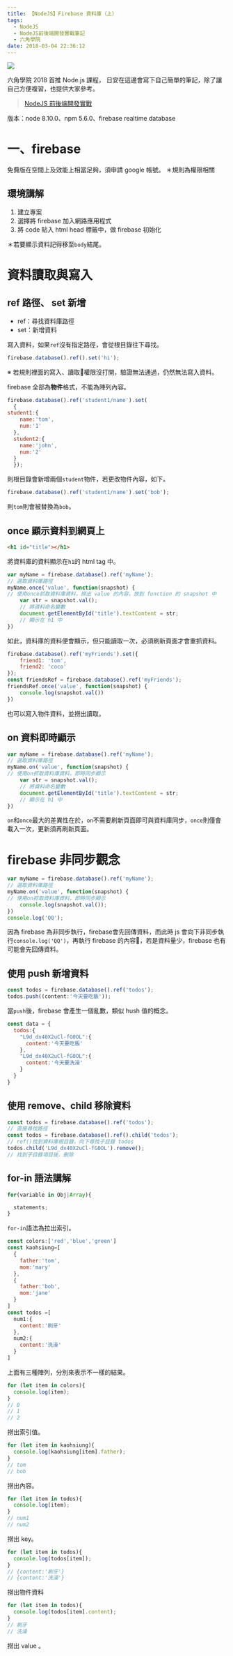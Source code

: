 ```yaml
---
title: 【NodeJS】Firebase 資料庫（上）
tags:
  - NodeJS
  - NodeJS前後端開發實戰筆記
  - 六角學院
date: 2018-03-04 22:36:12
---
```

![](/img/nodejs_hexschool.png)

六角學院 2018 首推 Node.js 課程，
日安在這邊會寫下自己簡單的筆記，除了讓自己方便複習，也提供大家參考。

> [NodeJS 前後端開發實戰](http://www.hexschool.com/courses/nodejs.html)

版本：node 8.10.0、npm 5.6.0、firebase realtime database

<!-- more -->

# 一、firebase
免費版在空間上及效能上相當足夠，須申請 google 帳號。 
＊規則為權限相關

## 環境講解
1. 建立專案
2. 選擇將 firebase 加入網路應用程式
3. 將 code 貼入 html head 標籤中，做 firebase 初始化

＊若要顯示資料記得移至`body`結尾。

# 資料讀取與寫入

## ref 路徑、 set 新增
- ref：尋找資料庫路徑
- set：新增資料

寫入資料，如果`ref`沒有指定路徑，會從根目錄往下尋找。
```js
firebase.database().ref().set('hi');
```
※ 若規則裡面的寫入、讀取權限沒打開，驗證無法通過，仍然無法寫入資料。

firebase 全部為**物件**格式，不能為陣列內容。

```js
firebase.database().ref('student1/name').set(
  {
student1:{
    name:'tom',
    num:'1'
  },
  student2:{
    name:'john',
    num:'2'
  }
  });
```
則根目錄會新增兩個`student`物件，若更改物件內容，如下。
```js
firebase.database().ref('student1/name').set('bob');
```
則`tom`則會被替換為`bob`。

## once 顯示資料到網頁上

```html
<h1 id="title"></h1>
```
將資料庫的資料顯示在`h1`的 html tag 中。
```js
var myName = firebase.database().ref('myName');
// 選取資料庫路徑
myName.once('value', function(snapshot) {
// 使用once抓取資料庫資料，撈出 value 的內容，放到 function 的 snapshot 中
    var str = snapshot.val();
    // 將資料命名變數
    document.getElementById('title').textContent = str;
    // 顯示在 h1 中
})
```
如此，資料庫的資料便會顯示，但只能讀取一次，必須刷新頁面才會重抓資料。
```js
firebase.database().ref('myFriends').set({
    friend1: 'tom',
    friend2: 'coco'
});
const friendsRef = firebase.database().ref('myFriends');
friendsRef.once('value', function(snapshot) {
    console.log(snapshot.val())
})
```

也可以寫入物件資料，並撈出讀取。

## on 資料即時顯示

```js
var myName = firebase.database().ref('myName');
// 選取資料庫路徑
myName.on('value', function(snapshot) {
// 使用on抓取資料庫資料，即時同步顯示
    var str = snapshot.val();
    // 將資料命名變數
    document.getElementById('title').textContent = str;
    // 顯示在 h1 中
})
```

`on`和`once`最大的差異性在於，`on`不需要刷新頁面即可與資料庫同步，`once`則僅會載入一次，更新須再刷新頁面。

# firebase 非同步觀念

```js
var myName = firebase.database().ref('myName');
// 選取資料庫路徑
myName.on('value', function(snapshot) {
// 使用on抓取資料庫資料，即時同步顯示
    console.log(snapshot.val());
})
console.log('QQ');
```
因為 firebase 為非同步執行，firebase會先回傳資料，而此時 js 會向下非同步執行`console.log('QQ')`，再執行 firebase 的內容，若是資料量少，firebase 也有可能會先回傳資料。

## 使用 push 新增資料

```js
const todos = firebase.database().ref('todos');
todos.push((content:'今天要吃飯')); 
```

當`push`後，firebase 會產生一個亂數，類似 hush 值的概念。

```js
const data = {
  todos:{
    "L9d_dx40X2uCl-fG0OL":{
      content:'今天要吃飯'
    },
    "L9d_dx40X2uCl-fG0OL":{
      content:'今天要洗澡'
    }
  }
}
```

## 使用 remove、child 移除資料

```js
const todos = firebase.database().ref('todos');
// 直接尋找路徑
const todos = firebase.database().ref().child('todos');
// ref()找到資料庫根目錄，向下尋找子目錄 todos
todos.child('L9d_dx40X2uCl-fG0OL').remove();
// 找到子目錄項目後，刪除
```

## for-in 語法講解

```js
for(variable in Obj|Array){

  statements;
}
```
`for-in`語法為拉出索引。

```js
const colors:['red','blue','green']
const kaohsiung=[
  {
    father:'tom',
    mom:'mary'
  },
  {
    father:'bob',
    mom:'jane'
  }
]
const todos =[
  num1:{
    content:'刷牙'
  },
  num2:{
    content:'洗澡'
  }
]
```

上面有三種陣列，分別來表示不一樣的結果。

```js
for (let item in colors){
  console.log(item);
}
// 0
// 1
// 2
```
撈出索引值。
```js
for (let item in kaohsiung){
  console.log(kaohsiung[item].father);
}
// tom
// bob
```
撈出內容。
```js
for (let item in todos){
  console.log(item);
}
// num1
// num2
```
撈出 key。

```js
for (let item in todos){
  console.log(todos[item]);
}
// {content:'刷牙'}
// {content:'洗澡'}
```

撈出物件資料

```js
for (let item in todos){
  console.log(todos[item].content);
}
// 刷牙
// 洗澡
```

撈出 value 。

